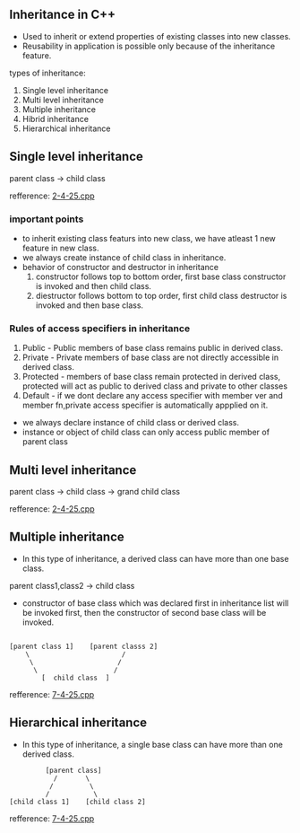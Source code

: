 ## Inheritance in C++

- Used to inherit or extend properties of existing classes into new classes.
- Reusability in application is possible only because of the inheritance feature.

types of inheritance:
1. Single level inheritance
2. Multi level inheritance
3. Multiple inheritance
4. Hibrid inheritance
5. Hierarchical inheritance

## Single level inheritance

parent class -> child class

refference: [2-4-25.cpp](../classProg/2-4-25.cpp)


### important points
- to inherit existing class featurs into new class, we have atleast 1 new feature in new class.
- we always create instance of child class in inheritance.
- behavior of constructor and destructor in inheritance 
    1. constructor follows top to bottom order, first base class constructor is invoked and then child class.
    2. diestructor follows bottom to top order, first child class destructor is invoked and then base class.

### Rules of access specifiers in inheritance 
1. Public - Public members of base class remains public in derived class.
2. Private - Private members of base class are not directly accessible in derived class.
3. Protected - members of base class remain protected in derived class, protected will act as public to derived class and private to other classes
4. Default - if we dont declare any access specifier with member ver and member fn,private access specifier is automatically appplied on it.

- we always declare instance of child class or derived class.
- instance or object of child class can only access public member of parent class

## Multi level inheritance

parent class -> child class -> grand child class

refference: [2-4-25.cpp](../classProg/2-4-25.cpp)

## Multiple inheritance
- In this type of inheritance, a derived class can have more than one base class.

parent class1,class2 -> child class 

- constructor of base class which was declared first in inheritance list will be invoked first, then the constructor of second base class will be invoked.

```

[parent class 1]    [parent classs 2]
    \                       /
     \                     /
      \                   /
        [  child class  ]

```

refference: [7-4-25.cpp](../classProg/7-4-25.cpp)


## Hierarchical inheritance
- In this type of inheritance, a single base class can have more than one derived class.

```
         [parent class]
           /       \
          /         \
         /           \
[child class 1]    [child class 2]

```
refference: [7-4-25.cpp](../classProg/7-4-25.cpp)
